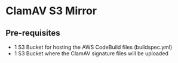# ClamAV S3 Mirror

## Pre-requisites
- 1 S3 Bucket for hosting the AWS CodeBuild files (buildspec.yml)
- 1 S3 Bucket where the ClamAV signature files will be uploaded

